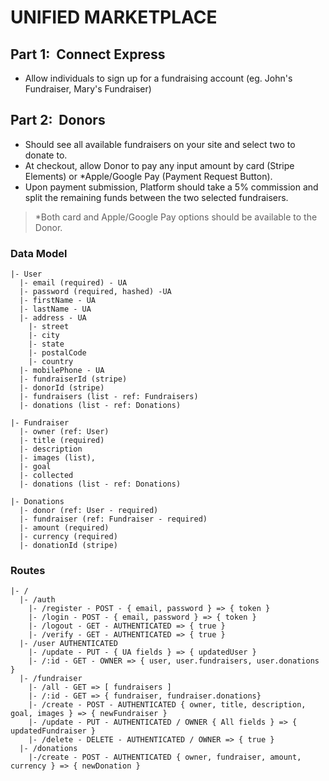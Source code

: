 # UNIFIED MARKETPLACE

## Part 1: ​ Connect Express

* Allow individuals to sign up for a fundraising account (eg. John's Fundraiser, Mary's Fundraiser)

## Part 2: ​ Donors

* Should see all available fundraisers on your site and select two to donate to.
* At checkout, allow Donor to pay any input amount by card (Stripe Elements) or \*Apple/Google Pay (Payment Request Button).
* Upon payment submission, Platform should take a 5% commission and split the remaining funds between the two selected fundraisers.

> \*Both card and Apple/Google Pay options should be available to the Donor.

### Data Model

```
|- User
  |- email (required) - UA
  |- password (required, hashed) -UA
  |- firstName - UA
  |- lastName - UA
  |- address - UA
    |- street
    |- city
    |- state
    |- postalCode
    |- country
  |- mobilePhone - UA
  |- fundraiserId (stripe)
  |- donorId (stripe)
  |- fundraisers (list - ref: Fundraisers)
  |- donations (list - ref: Donations)

|- Fundraiser
  |- owner (ref: User)
  |- title (required)
  |- description
  |- images (list),
  |- goal
  |- collected
  |- donations (list - ref: Donations)

|- Donations
  |- donor (ref: User - required)
  |- fundraiser (ref: Fundraiser - required)
  |- amount (required)
  |- currency (required)
  |- donationId (stripe)
```

### Routes

```
|- /
  |- /auth
    |- /register - POST - { email, password } => { token }
    |- /login - POST - { email, password } => { token }
    |- /logout - GET - AUTHENTICATED => { true }
    |- /verify - GET - AUTHENTICATED => { true }
  |- /user AUTHENTICATED
    |- /update - PUT - { UA fields } => { updatedUser }
    |- /:id - GET - OWNER => { user, user.fundraisers, user.donations }
  |- /fundraiser
    |- /all - GET => [ fundraisers ]
    |- /:id - GET => { fundraiser, fundraiser.donations}
    |- /create - POST - AUTHENTICATED { owner, title, description, goal, images } => { newFundraiser }
    |- /update - PUT - AUTHENTICATED / OWNER { All fields } => { updatedFundraiser }
    |- /delete - DELETE - AUTHENTICATED / OWNER => { true }
  |- /donations
    |-/create - POST - AUTHENTICATED { owner, fundraiser, amount, currency } => { newDonation }
```
